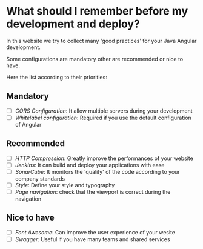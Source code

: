 # What should I remember before my development and deploy?

In this website we try to collect many 'good practices' for your Java Angular development.

Some configurations are mandatory other are recommended or nice to have.

Here the list according to their priorities:

## Mandatory

- [ ] _CORS Configuration_: It allow multiple servers during your development
- [ ] _Whitelabel configuration_: Required if you use the default configuration of Angular

## Recommended

- [ ] _HTTP Compression_: Greatly improve the performances of your website
- [ ] _Jenkins_: It can build and deploy your applications with ease
- [ ] _SonarCube_: It monitors the 'quality' of the code according to your company standards
- [ ] _Style_: Define your style and typography
- [ ] _Page navigation_: check that the viewport is correct during the navigation

## Nice to have

- [ ] _Font Awesome_: Can improve the user experience of your wesite
- [ ] _Swagger_: Useful if you have many teams and shared services
